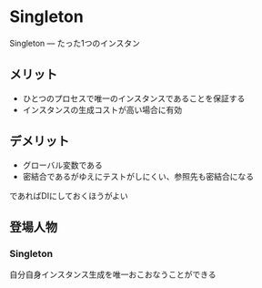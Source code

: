 # Singleton

Singleton ― たった1つのインスタン

## メリット

- ひとつのプロセスで唯一のインスタンスであることを保証する
- インスタンスの生成コストが高い場合に有効


## デメリット

- グローバル変数である
- 密結合であるがゆえにテストがしにくい、参照先も密結合になる

であればDIにしておくほうがよい

## 登場人物

### Singleton

自分自身インスタンス生成を唯一おこおなうことができる

